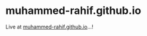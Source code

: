 # muhammed-rahif.github.io
Live at [muhammed-rahif.github.io](https://muhammed-rahif.github.io)...!
